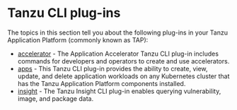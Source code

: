 # Tanzu CLI plug-ins

The topics in this section tell you about the following plug-ins in your Tanzu 
Application Platform (commonly known as TAP):

- [accelerator](accelerator/overview.hbs.md) - The Application Accelerator Tanzu CLI plug-in includes commands for developers and operators to create and use accelerators.
- [apps](apps/overview.md) - This Tanzu CLI plug-in provides the ability to create, view, update, and delete application workloads on any Kubernetes cluster that has the Tanzu Application Platform components installed.
- [insight](insight/cli-overview.md) - The Tanzu Insight CLI plug-in enables querying vulnerability, image, and package data.
